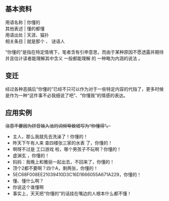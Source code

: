 **基本资料**  
---  
用语名称  |  你懂的   
其他表述  |  懂的都懂   
用语出处  |  天涯、猫扑   
相关条目  |  就是那个  、  谜语人   
  
“你懂的”是指在特定情境下，笔者含有引申意思，而由于某种原因不愿透露并期待并且估计读者能理解其中含义  一般都能理解  的  一种略为内涵的说法  。

##  变迁

经过各种恶搞后“你懂的”已经不只可以作为对于一些特定内容的代指了，更多时候是作为一种“这件事不必我细说了吧”、“你懂我”的情感的表达。

##  应用实例

~~注意不要因为拼音输入法的词频导致错写为“你懂得”。~~

  * 主人，那么我就先去洗澡了！你懂的！ 
  * 昨天下午有人来  查四楼张三家的水表  了，你懂的！ 
  * 啊呀不过是  工口游戏  啦，哪个男孩子不玩啊？你懂的！ 
  * 虚渊玄  ，你懂的！ 
  * 妈妈：我晚上和雅丽一起出去，不回来了，你懂的！ 
  * 顶个2都不要啊？四个A，剩两张，你懂的！ 
  * 5EC68F008EE21039410D3C16D1666055A671A229，你懂的！ 
  * 懂、懂什么啊？ 
  * 你说这个谁懂啊 
  * 事实上，天天把“你懂的”的话挂在嘴边的人根本什么都不懂！ 

